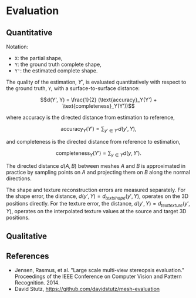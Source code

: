 # Evaluation

## Quantitative

Notation:

- `X`: the partial shape,
- `Y`: the ground truth complete shape,
- `Y'`: the estimated complete shape.

The quality of the estimation, $`Y'`$, is evaluated quantitatively with respect
to the ground truth, `Y`, with a surface-to-surface distance:

```math
d(Y', Y) = \frac{1}{2} (\text{accuracy}_Y(Y') + \text{completeness}_Y(Y'))
```

where accuracy is the directed distance from estimation to reference,

```math
\text{accuracy}_Y(Y') = \sum_{y' \in Y'} d(y', Y),
```

and completeness is the directed distance from reference to estimation,

```math
\text{completeness}_Y(Y') = \sum_{y \in Y} d(y, Y').
```

The directed distance $`d(A, B)`$ between meshes $`A`$ and $`B`$ is
approximated in practice by sampling points on $`A`$ and projecting them on
$`B`$ along the normal directions.

The shape and texture reconstruction errors are measured separately.
For the shape error, the distance,
$`d(y', Y) = d_{text{shape}}(y', Y),`$
operates on the 3D positions directly.
For the texture error, the distance,
$`d(y', Y) = d_{text{texture}}(y', Y),`$
operates on the interpolated texture values at the source and target 3D
positions.


## Qualitative


## References

- Jensen, Rasmus, et al.
  "Large scale multi-view stereopsis evaluation."
  Proceedings of the IEEE Conference on Computer Vision and Pattern
  Recognition.
  2014.
- David Stutz, https://github.com/davidstutz/mesh-evaluation
